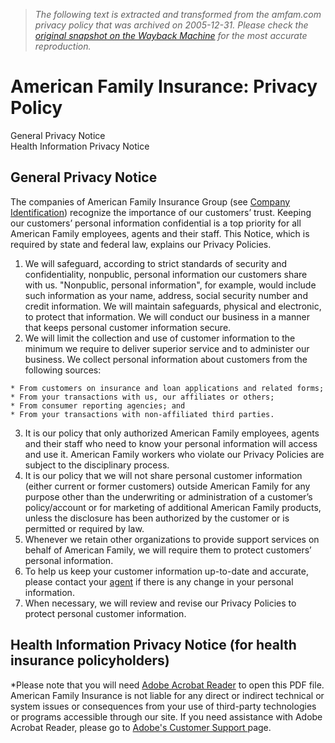 > *The following text is extracted and transformed from the amfam.com privacy policy that was archived on 2005-12-31. Please check the [original snapshot on the Wayback Machine](https://web.archive.org/web/20051231023257id_/http%3A//www.amfam.com/company/legal/privacy.asp) for the most accurate reproduction.*

# American Family Insurance: Privacy Policy

General Privacy Notice  
Health Information Privacy Notice

## General Privacy Notice

The companies of American Family Insurance Group (see [Company Identification](https://web.archive.org/web/20051231023257id_/http%3A//www.amfam.com/company/identification.asp)) recognize the importance of our customers’ trust. Keeping our customers’ personal information confidential is a top priority for all American Family employees, agents and their staff. This Notice, which is required by state and federal law, explains our Privacy Policies.

  1. We will safeguard, according to strict standards of security and confidentiality, nonpublic, personal information our customers share with us. "Nonpublic, personal information", for example, would include such information as your name, address, social security number and credit information. We will maintain safeguards, physical and electronic, to protect that information. We will conduct our business in a manner that keeps personal customer information secure.
  2. We will limit the collection and use of customer information to the minimum we require to deliver superior service and to administer our business. We collect personal information about customers from the following sources:   

    * From customers on insurance and loan applications and related forms; 
    * From your transactions with us, our affiliates or others; 
    * From consumer reporting agencies; and 
    * From your transactions with non-affiliated third parties.   

  3. It is our policy that only authorized American Family employees, agents and their staff who need to know your personal information will access and use it. American Family workers who violate our Privacy Policies are subject to the disciplinary process. 
  4. It is our policy that we will not share personal customer information (either current or former customers) outside American Family for any purpose other than the underwriting or administration of a customer’s policy/account or for marketing of additional American Family products, unless the disclosure has been authorized by the customer or is permitted or required by law. 
  5. Whenever we retain other organizations to provide support services on behalf of American Family, we will require them to protect customers’ personal information. 
  6. To help us keep your customer information up-to-date and accurate, please contact your [agent](https://web.archive.org/web/20051231023257id_/http%3A//www.amfam.com/agent/default.asp) if there is any change in your personal information. 
  7. When necessary, we will review and revise our Privacy Policies to protect personal customer information. 



## Health Information Privacy Notice (for health insurance policyholders)

*Please note that you will need [Adobe Acrobat Reader](http://www.adobe.com/products/acrobat/readstep2.html) to open this PDF file. American Family Insurance is not liable for any direct or indirect technical or system issues or consequences from your use of third-party technologies or programs accessible through our site. If you need assistance with Adobe Acrobat Reader, please go to [Adobe's Customer Support ](http://www.adobe.com/support/main.html)page. 
